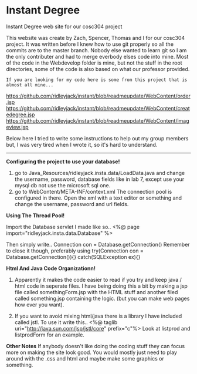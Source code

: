 # Instant Degree
Instant Degree web site for our cosc304 project

  This website was create by Zach, Spencer, Thomas and I for our cosc304 project. It was written before I knew how to use git properly so all the commits are to the master branch. Nobody else wanted to learn git so I am the only contributer and had to merge everbody elses code into mine. Most of the code in the Webdevelop folder is mine, but not the stuff in the root directories, some of the code is also based on what our professor provided. 
  
    If you are looking for my code here is some from this project that is almost all mine...
  https://github.com/ridleyjack/instant/blob/readmeupdate/WebContent/order.jsp
  https://github.com/ridleyjack/instant/blob/readmeupdate/WebContent/createdegree.jsp
  https://github.com/ridleyjack/instant/blob/readmeupdate/WebContent/imageview.jsp
  
  
  Below here I tried to write some instructions to help out my group members but, I was very tired when I wrote it, so it's hard to understand.  
<hr>

**Configuring the project to use your database!**
1) go to Java_Resources/ridleyjack.insta.data/LoadData.java and change the username, password, database fields like in lab 7, except
  use your mysql db not use the microsoft sql one.
2) go to WebContent/META-INF/context.xml The connection pool is configured in there. Open the xml with a text editor or something and change
the username, password and url fields.

**Using The Thread Pool!**

Import the Database servlet I  made like so..
<%@ page import="ridleyjack.insta.data.Database" %> 

Then simply write..
Connection con = Database.getConnection()
Remember to close it though, preferably using try(Connection con = Database.getConnection()){} catch(SQLException ex){}

**Html And Java Code Organizationn!**
1) Apparently it makes the code easier to read if you try and keep java / html code in seperate files.
I have being doing this a bit by making a jsp file called somethingForm.jsp with the HTML stuff and another filed called 
something.jsp containing the logic. (but you can make web pages how ever you want).

2) If you want to avoid mixing html/java there is a library I have included called jstl.
To use it write this..
<%@ taglib uri="http://java.sun.com/jsp/jstl/core" prefix="c"%>
Look at listprod and listprodForm for an example.

**Other Notes**
If anybody doesn't like doing the coding stuff they can focus more on making the site look good. You would mostly just need
to play around with the .css and html and maybe make some graphics or something.
